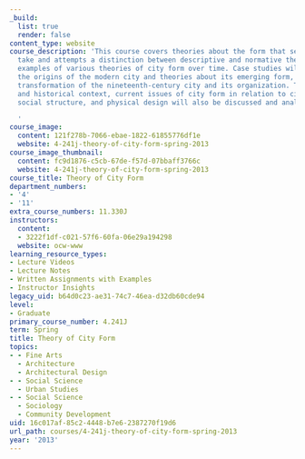 ```yaml
---
_build:
  list: true
  render: false
content_type: website
course_description: 'This course covers theories about the form that settlements should
  take and attempts a distinction between descriptive and normative theory by examining
  examples of various theories of city form over time. Case studies will highlight
  the origins of the modern city and theories about its emerging form, including the
  transformation of the nineteenth-century city and its organization. Through examples
  and historical context, current issues of city form in relation to city-making,
  social structure, and physical design will also be discussed and analyzed.

  '
course_image:
  content: 121f278b-7066-ebae-1822-61855776df1e
  website: 4-241j-theory-of-city-form-spring-2013
course_image_thumbnail:
  content: fc9d1876-c5cb-67de-f57d-07bbaff3766c
  website: 4-241j-theory-of-city-form-spring-2013
course_title: Theory of City Form
department_numbers:
- '4'
- '11'
extra_course_numbers: 11.330J
instructors:
  content:
  - 3222f1df-c021-57f6-60fa-06e29a194298
  website: ocw-www
learning_resource_types:
- Lecture Videos
- Lecture Notes
- Written Assignments with Examples
- Instructor Insights
legacy_uid: b64d0c23-ae31-74c7-46ea-d32db60cde94
level:
- Graduate
primary_course_number: 4.241J
term: Spring
title: Theory of City Form
topics:
- - Fine Arts
  - Architecture
  - Architectural Design
- - Social Science
  - Urban Studies
- - Social Science
  - Sociology
  - Community Development
uid: 16c017af-85c2-4448-b7e6-2387270f19d6
url_path: courses/4-241j-theory-of-city-form-spring-2013
year: '2013'
---
```

